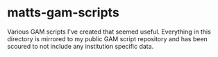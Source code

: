 # matts-gam-scripts
Various GAM scripts I've created that seemed useful. Everything in this directory is mirrored to my public GAM script repository and has been scoured to not include any institution specific data.
